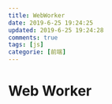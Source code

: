 ```yaml
---
title: WebWorker
date: 2019-6-25 19:24:25
updated: 2019-6-25 19:24:28
comments: true
tags: [js]
categorie: [前端]
---
```

# Web Worker